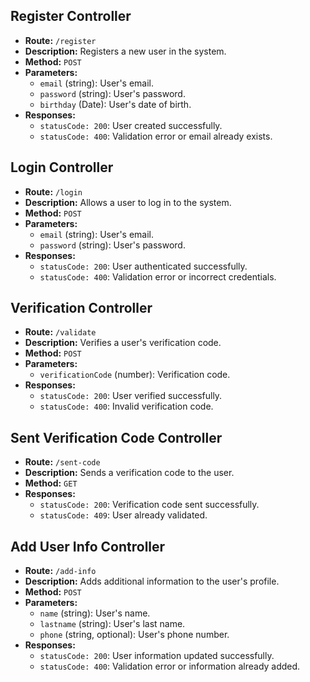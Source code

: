 ## Register Controller

- **Route:** `/register`
- **Description:** Registers a new user in the system.
- **Method:** `POST`
- **Parameters:**
  - `email` (string): User's email.
  - `password` (string): User's password.
  - `birthday` (Date): User's date of birth.
- **Responses:**
  - `statusCode: 200`: User created successfully.
  - `statusCode: 400`: Validation error or email already exists.

## Login Controller

- **Route:** `/login`
- **Description:** Allows a user to log in to the system.
- **Method:** `POST`
- **Parameters:**
  - `email` (string): User's email.
  - `password` (string): User's password.
- **Responses:**
  - `statusCode: 200`: User authenticated successfully.
  - `statusCode: 400`: Validation error or incorrect credentials.

## Verification Controller

- **Route:** `/validate`
- **Description:** Verifies a user's verification code.
- **Method:** `POST`
- **Parameters:**
  - `verificationCode` (number): Verification code.
- **Responses:**
  - `statusCode: 200`: User verified successfully.
  - `statusCode: 400`: Invalid verification code.

## Sent Verification Code Controller

- **Route:** `/sent-code`
- **Description:** Sends a verification code to the user.
- **Method:** `GET`
- **Responses:**
  - `statusCode: 200`: Verification code sent successfully.
  - `statusCode: 409`: User already validated.

## Add User Info Controller

- **Route:** `/add-info`
- **Description:** Adds additional information to the user's profile.
- **Method:** `POST`
- **Parameters:**
  - `name` (string): User's name.
  - `lastname` (string): User's last name.
  - `phone` (string, optional): User's phone number.
- **Responses:**
  - `statusCode: 200`: User information updated successfully.
  - `statusCode: 400`: Validation error or information already added.
